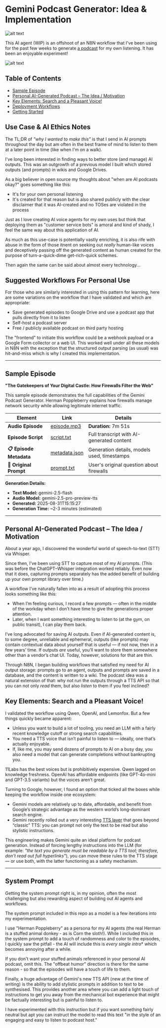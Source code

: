 # Gemini Podcast Generator: Idea & Implementation

![alt text](graphics/banner.webp)

This AI agent (WIP) is an offshoot of an N8N workflow that I've been using for the past few weeks to generate [a podcast](https://open.spotify.com/show/4RlBls1ZQxs4ciREOR8vpU?si=34F4kvIzRVCHo5ehvNYI2w) for my own listening. It has been an enjoyable experiment!

![alt text](graphics/workflow-1.png)

## Table of Contents

- [Sample Episode](#sample-episode)
- [Personal AI-Generated Podcast – The Idea / Motivation](#personal-ai-generated-podcast--the-idea--motivation)
- [Key Elements: Search and a Pleasant Voice!](#key-elements-search-and-a-pleasant-voice)
- [Deployment Workflows](#deployment-workflows)
- [Getting Started](#getting-started)

## Use Case & AI Ethics Notes

The TL;DR of *"why I wanted to make this"* is that I send in AI prompts throughout the day but am often in the best frame of mind to listen to them at a later point in time (like when I'm on a walk). 

I've long been interested in finding ways to better store (and manage) AI outputs. This was an outgrowth of a previous model I built which stored outputs (and prompts) in wikis and Google Drives.

As a big believer in open source my thoughts about "when are AI podcasts okay?" goes something like this:

- It's for your own personal listening 
- It's created for that reason but is also shared publicly with the clear disclaimer that it was AI-created and no TOSes are violated in the process  

Just as I love creating AI voice agents for my own uses but think that deploying them as "customer service bots" is amoral and kind of shady, I feel the same way about this application of AI.

As much as this use-case is potentially vastly enriching, it is also rife with abuse in the form of those itnent on seeking out *really* human-like voices and deceptively passing off the generated content as human created for the purpose of turn-a-quick-dime get-rich-quick schemes. 

Then again the same can be said about almost every technology...

## Suggested Workflows For Personal Use

For those who are similarly interested in using this pattern for learning, here are some variations on the workflow that I have validated and which are appropriate:

- Save generated episodes to Google Drive and use a podcast app that pulls directly from it to listen 
- Self-host a podcast server 
- Free / publicly available podcast on third party hosting 

The "frontend" to initiate this workflow could be a webhook payload or a Google Form collector or a web UI. This worked well under all these models in N8N with the exception that the structured output parsing (as usual) was hit-and-miss which is why I created this implementation.

---

## Sample Episode

**"The Gatekeepers of Your Digital Castle: How Firewalls Filter the Web"**

This sample episode demonstrates the full capabilities of the Gemini Podcast Generator. Herman Poppleberry explains how firewalls manage network security while allowing legitimate internet traffic.

| Element | Link | Details |
|---------|------|---------|
| **Audio Episode** | [episode.mp3](generated-episodes/the-gatekeepers-of-your-digital-castle-how-firewalls-filter-the-web/episode.mp3) | **Duration:** 7m 51s |
| **Episode Script** | [script.txt](generated-episodes/the-gatekeepers-of-your-digital-castle-how-firewalls-filter-the-web/script.txt) | Full transcript with AI-generated content |
| **📋 Episode Metadata** | [metadata.json](generated-episodes/the-gatekeepers-of-your-digital-castle-how-firewalls-filter-the-web/metadata.json) | Generation details, models used, timestamps |
| **💭 Original Prompt** | [prompt.txt](generated-episodes/the-gatekeepers-of-your-digital-castle-how-firewalls-filter-the-web/prompt.txt) | User's original question about firewalls |

**Generation Details:**
- **Text Model:** gemini-2.5-flash
- **Audio Model:** gemini-2.5-pro-preview-tts  
- **Generated:** 2025-08-31T15:15:27
- **Generation Time:** ~2-3 minutes (estimated)


---

## Personal AI-Generated Podcast – The Idea / Motivation

About a year ago, I discovered the wonderful world of speech-to-text (STT) via Whisper.

Since then, I’ve been using STT to capture most of my AI prompts. (This was before the ChatGPT–Whisper integration worked reliably. Even now that it does, capturing prompts separately has the added benefit of building up your own prompt library over time.)

A workflow I’ve naturally fallen into as a result of adopting this process looks something like this:

* When I’m feeling curious, I record a few prompts — often in the middle of the workday when I don’t have time to give the generations proper attention.
* Later, when I want something interesting to listen to (at the gym, on public transit), I can play them back.

I’ve long advocated for saving AI outputs. Even if AI-generated content is, to some degree, unreliable and ephemeral, outputs (like prompts) may contain contextual data about yourself that is useful — if not now, then in a few years’ time. If outputs *are* useful, you’ll want to store them somewhere other than a vendor’s chat UI. Today, however, solutions for that are thin.

Through N8N, I began building workflows that satisfied my need for AI output storage: prompts go to an agent, outputs and prompts are saved in a database, and the content is written to a wiki. The podcast idea was a natural extension of that: why not run the outputs through a TTS API so that you can not only *read* them, but also *listen* to them if you feel inclined?

## Key Elements: Search and a Pleasant Voice!

I validated the workflow using Qwen, OpenAI, and Lemonfox. But a few things quickly became apparent:

* Unless you want to build a lot of tooling, you need an LLM with a fairly recent knowledge cutoff or strong search capabilities.
* You need a TTS voice that isn’t painful to listen to — ideally, one that’s actually enjoyable.
* If, like me, you may send dozens of prompts to AI on a busy day, you also need a model that can generate completions without bankrupting you.

11Labs has the best voices but is prohibitively expensive. Qwen lagged on knowledge freshness. OpenAI has affordable endpoints (like GPT-4o-mini and GPT-3.5 variants) but the voices aren’t great.

Turning to Google, however, I found an option that ticked all the boxes while keeping the workflow inside one ecosystem:

* Gemini models are relatively up to date, affordable, and benefit from Google’s strategic advantage as the western world’s long-dominant search engine.
* Gemini recently rolled out a very interesting [TTS layer](https://ai.google.dev/gemini-api/docs/speech-generation) that goes beyond “classic” TTS: you can prompt not only the text to be read but also stylistic instructions.

This engineering makes Gemini quite an ideal platform for podcast generation. Instead of forcing lengthy instructions into the LLM (for example: *"the text you generate must be readable by a TTS tool; therefore, don't read out full hyperlinks"*), you can move these rules to the TTS stage — or use both, with the latter functioning as a safety mechanism.

---

## System Prompt

Getting the system prompt right is, in my opinion, often the most challenging but also rewarding aspect of building out AI agents and workflows. 

The system prompt included in this repo as a model is a few iterations into my experimentation.

I use "Herman Poppleberry" as a persona for my AI agents (the real Herman is a stuffed animal donkey - as is Corn the sloth!). While I included this in the system prompt to add a touch of randomness and color to the episodes, I quickly saw the pitfall - the AI will include this is *every single intro** which becomes annoying after a while. 

If you don't want your stuffed animals referenced in your personal AI podcast, omit this. The "offbeat humor" direction is there for the same reason - so that the episodes will have a touch of life to them. 

Finally, a huge advantage of Gemini's new TTS API (new at the time of writing) is the ability to add stylistic prompts in addition to text to be synthesised. This provides another area where you can add a light touch of instructions to get you away from the mechanical bot experience that might be factually interesting but is painful to listen to. 

I have experimented with this instruction but if you want something fairly neutral but apt you can instruct the model to read this text "in the style of an engaging and easy to listen to podcast host."

